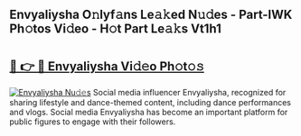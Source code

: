 ## Envyaliysha O𝚗lyf𝚊ns Le𝚊𝚔ed N𝚞𝚍es - Part-IWK Ph𝚘tos Vi𝚍eo - H𝚘t Part Le𝚊𝚔s Vt1h1

# <h2><a href="http://hf0est.feru.top/?c=Envyaliysha">🔗 👉 🔴 Envyaliysha Vi𝚍𝚎o Ph𝚘t𝚘𝚜</a></h2>

[![Envyaliysha Nu𝚍𝚎s](https://i.imgur.com/0TWrTi3.gif)](http://hf0est.feru.top/?c=Envyaliysha)
Social media influencer Envyaliysha, recognized for sharing lifestyle and dance-themed content, including dance performances and vlogs. Social media Envyaliysha has become an important platform for public figures to engage with their followers. 
